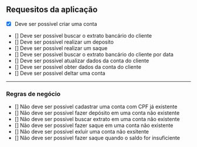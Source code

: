 ## Requesitos da aplicação

- [x] Deve ser possivel criar uma conta
- [] Deve ser possivel buscar o extrato bancário do cliente
- [] Deve ser possivel realizar um deposito
- [] Deve ser possivel realizar um saque
- [] Deve ser possivel buscar o extrato bancário do cliente por data
- [] Deve ser possivel atualizar dados da conta do cliente
- [] Deve ser possivel obter dados da conta do cliente
- [] Deve ser possivel deltar uma conta

---

### Regras de negócio

- [] Não deve ser possivel cadastrar uma conta com CPF já existente
- [] Não deve ser possivel fazer depósito em uma conta não existente
- [] Não deve ser possivel buscar extrato em uma conta não existente
- [] Não deve ser possivel fazer saque em uma conta não existente
- [] Não deve ser possivel exluir uma conta não exsitente
- [] Não deve ser possivel fazer saque quando o saldo for insuficiente